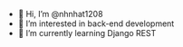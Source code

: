 - 👋 Hi, I’m @nhnhat1208
- 👀 I’m interested in back-end development
- 🌱 I’m currently learning Django REST

<!---
nhnhat1208/nhnhat1208 is a ✨ special ✨ repository because its `README.md` (this file) appears on your GitHub profile.
You can click the Preview link to take a look at your changes.
--->
